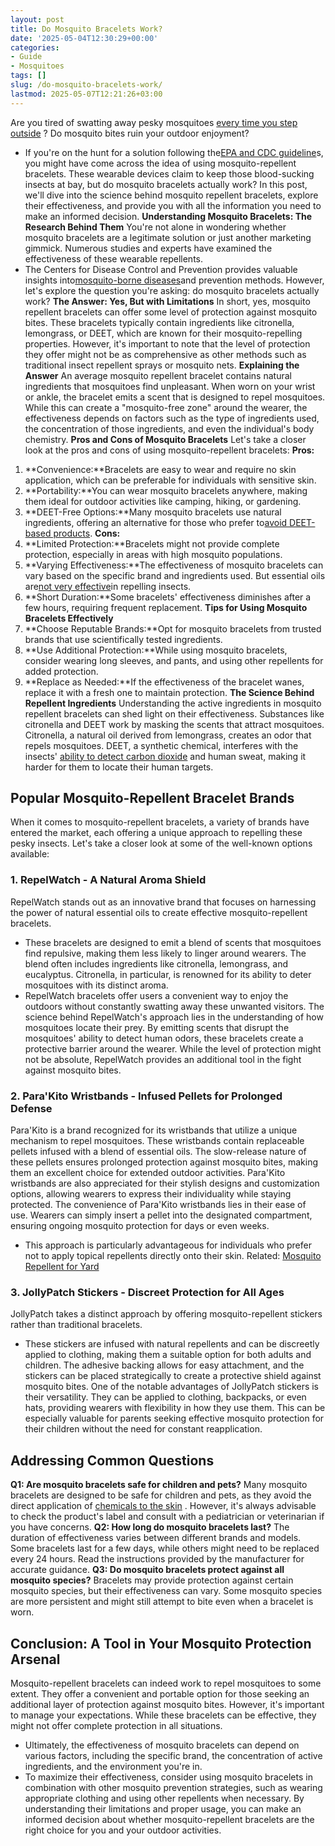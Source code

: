 ```yaml
---
layout: post
title: Do Mosquito Bracelets Work?
date: '2025-05-04T12:30:29+00:00'
categories:
- Guide
- Mosquitoes
tags: []
slug: /do-mosquito-bracelets-work/
lastmod: 2025-05-07T12:21:26+03:00
---
```


Are you tired of swatting away pesky mosquitoes
[every time you step outside](https://pestpolicy.com/when-do-mosquitoes-come-out/)
? Do mosquito bites ruin your outdoor enjoyment?
- If you're on the hunt for a solution following the[EPA and CDC guideline](https://www.epa.gov/insect-repellents)s, you might have come across the idea of using mosquito-repellent bracelets. These wearable devices claim to keep those blood-sucking insects at bay, but do mosquito bracelets actually work?
In this post, we'll dive into the science behind mosquito repellent bracelets, explore their effectiveness, and provide you with all the information you need to make an informed decision.
**Understanding Mosquito Bracelets: The Research Behind Them**
You're not alone in wondering whether mosquito bracelets are a legitimate solution or just another marketing gimmick. Numerous studies and experts have examined the effectiveness of these wearable repellents.
- The Centers for Disease Control and Prevention provides valuable insights into[mosquito-borne diseases](https://pestpolicy.com)and prevention methods. However, let's explore the question you're asking: do mosquito bracelets actually work?
**The Answer: Yes, But with Limitations**
In short, yes, mosquito repellent bracelets can offer some level of protection against mosquito bites. These bracelets typically contain ingredients like citronella, lemongrass, or DEET, which are known for their mosquito-repelling properties.
However, it's important to note that the level of protection they offer might not be as comprehensive as other methods such as traditional insect repellent sprays or mosquito nets.
**Explaining the Answer**
An average mosquito repellent bracelet contains natural ingredients that mosquitoes find unpleasant. When worn on your wrist or ankle, the bracelet emits a scent that is designed to repel mosquitoes.
While this can create a "mosquito-free zone" around the wearer, the effectiveness depends on factors such as the type of ingredients used, the concentration of those ingredients, and even the individual's body chemistry.
**Pros and Cons of Mosquito Bracelets**
Let's take a closer look at the pros and cons of using mosquito-repellent bracelets:
**Pros:**
1. **Convenience:**Bracelets are easy to wear and require no skin application, which can be preferable for individuals with sensitive skin.
2. **Portability:**You can wear mosquito bracelets anywhere, making them ideal for outdoor activities like camping, hiking, or gardening.
3. **DEET-Free Options:**Many mosquito bracelets use natural ingredients, offering an alternative for those who prefer to[avoid DEET-based products](https://draxe.com/health/deet/).
**Cons:**
1. **Limited Protection:**Bracelets might not provide complete protection, especially in areas with high mosquito populations.
2. **Varying Effectiveness:**The effectiveness of mosquito bracelets can vary based on the specific brand and ingredients used. But essential oils are[not very effective](https://www.nytimes.com/wirecutter/blog/essential-oils-terrible-bug-repellents/)in repelling insects.
3. **Short Duration:**Some bracelets' effectiveness diminishes after a few hours, requiring frequent replacement.
**Tips for Using Mosquito Bracelets Effectively**
1. **Choose Reputable Brands:**Opt for mosquito bracelets from trusted brands that use scientifically tested ingredients.
2. **Use Additional Protection:**While using mosquito bracelets, consider wearing long sleeves, and pants, and using other repellents for added protection.
3. **Replace as Needed:**If the effectiveness of the bracelet wanes, replace it with a fresh one to maintain protection.
**The Science Behind Repellent Ingredients**
Understanding the active ingredients in mosquito repellent bracelets can shed light on their effectiveness.
Substances like citronella and DEET work by masking the scents that attract mosquitoes.
Citronella, a natural oil derived from lemongrass, creates an odor that repels mosquitoes. DEET, a synthetic chemical, interferes with the insects'
[ability to detect carbon dioxide](https://www.readersdigest.ca/travel/travel-tips/how-do-mosquito-repellents-work/)
and human sweat, making it harder for them to locate their human targets.
## **Popular Mosquito-Repellent Bracelet Brands**
When it comes to mosquito-repellent bracelets, a variety of brands have entered the market, each offering a unique approach to repelling these pesky insects. Let's take a closer look at some of the well-known options available:
### **1. RepelWatch - A Natural Aroma Shield**
RepelWatch stands out as an innovative brand that focuses on harnessing the power of natural essential oils to create effective mosquito-repellent bracelets.
- These bracelets are designed to emit a blend of scents that mosquitoes find repulsive, making them less likely to linger around wearers.
The blend often includes ingredients like citronella, lemongrass, and eucalyptus. Citronella, in particular, is renowned for its ability to deter mosquitoes with its distinct aroma.
- RepelWatch bracelets offer users a convenient way to enjoy the outdoors without constantly swatting away these unwanted visitors.
The science behind RepelWatch's approach lies in the understanding of how mosquitoes locate their prey. By emitting scents that disrupt the mosquitoes' ability to detect human odors, these bracelets create a protective barrier around the wearer. While the level of protection might not be absolute, RepelWatch provides an additional tool in the fight against mosquito bites.
### **2. Para'Kito Wristbands - Infused Pellets for Prolonged Defense**
Para'Kito is a brand recognized for its wristbands that utilize a unique mechanism to repel mosquitoes.
These wristbands contain replaceable pellets infused with a blend of essential oils. The slow-release nature of these pellets ensures prolonged protection against mosquito bites, making them an excellent choice for extended outdoor activities.
Para'Kito wristbands are also appreciated for their stylish designs and customization options, allowing wearers to express their individuality while staying protected.
The convenience of Para'Kito wristbands lies in their ease of use. Wearers can simply insert a pellet into the designated compartment, ensuring ongoing mosquito protection for days or even weeks.
- This approach is particularly advantageous for individuals who prefer not to apply topical repellents directly onto their skin.
Related:
[Mosquito Repellent for Yard](https://pestpolicy.com/best-mosquito-yard-spray/)
### **3. JollyPatch Stickers - Discreet Protection for All Ages**
JollyPatch takes a distinct approach by offering mosquito-repellent stickers rather than traditional bracelets.
- These stickers are infused with natural repellents and can be discreetly applied to clothing, making them a suitable option for both adults and children.
The adhesive backing allows for easy attachment, and the stickers can be placed strategically to create a protective shield against mosquito bites.
One of the notable advantages of JollyPatch stickers is their versatility. They can be applied to clothing, backpacks, or even hats, providing wearers with flexibility in how they use them. This can be especially valuable for parents seeking effective mosquito protection for their children without the need for constant reapplication.
## **Addressing Common Questions**
**Q1: Are mosquito bracelets safe for children and pets?**
Many mosquito bracelets are designed to be safe for children and pets, as they avoid the direct application of
[chemicals to the skin](https://www.epa.gov/insect-repellents/skin-applied-repellent-ingredients)
.
However, it's always advisable to check the product's label and consult with a pediatrician or veterinarian if you have concerns.
**Q2: How long do mosquito bracelets last?**
The duration of effectiveness varies between different brands and models.
Some bracelets last for a few days, while others might need to be replaced every 24 hours. Read the instructions provided by the manufacturer for accurate guidance.
**Q3: Do mosquito bracelets protect against all mosquito species?**
Bracelets may provide protection against certain mosquito species, but their effectiveness can vary.
Some mosquito species are more persistent and might still attempt to bite even when a bracelet is worn.
## **Conclusion: A Tool in Your Mosquito Protection Arsenal**
Mosquito-repellent bracelets can indeed work to repel mosquitoes to some extent. They offer a convenient and portable option for those seeking an additional layer of protection against mosquito bites. However, it's important to manage your expectations. While these bracelets can be effective, they might not offer complete protection in all situations.
- Ultimately, the effectiveness of mosquito bracelets can depend on various factors, including the specific brand, the concentration of active ingredients, and the environment you're in.
- To maximize their effectiveness, consider using mosquito bracelets in combination with other mosquito prevention strategies, such as wearing appropriate clothing and using other repellents when necessary.
By understanding their limitations and proper usage, you can make an informed decision about whether mosquito-repellent bracelets are the right choice for you and your outdoor activities.
